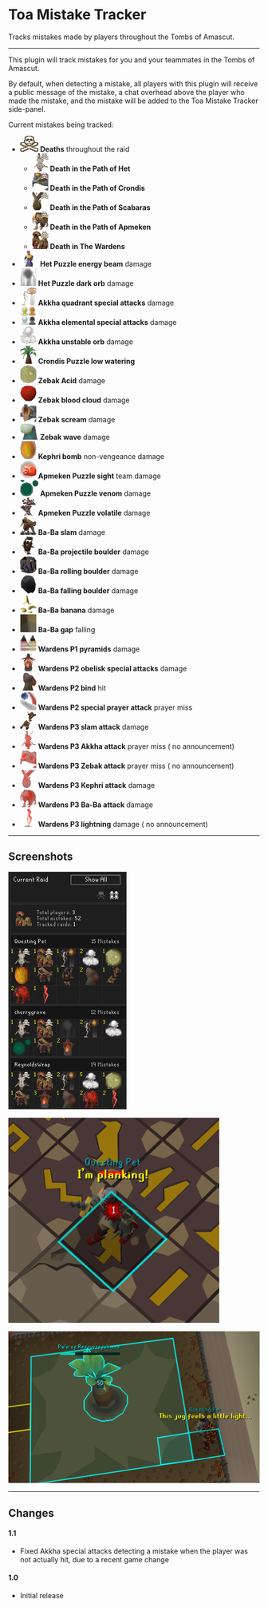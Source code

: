 # Toa Mistake Tracker

Tracks mistakes made by players throughout the Tombs of Amascut.


---
This plugin will track mistakes for you and your teammates in the Tombs of Amascut.

By default, when detecting a mistake, all players with this plugin will receive a public message of the mistake, a chat
overhead above the player who made the mistake, and the mistake will be added to the Toa Mistake Tracker side-panel.

Current mistakes being tracked:

* ![death](src/main/resources/com/toamistaketracker/death.png) **Deaths** throughout the raid
    * ![death-akkha](src/main/resources/com/toamistaketracker/death-akkha.png) **Death in the Path of Het**
    * ![death-zebak](src/main/resources/com/toamistaketracker/death-zebak.png) **Death in the Path of Crondis**
    * ![death-kephri](src/main/resources/com/toamistaketracker/death-kephri.png) **Death in the Path of Scabaras**
    * ![death-baba](src/main/resources/com/toamistaketracker/death-baba.png) **Death in the Path of Apmeken**
    * ![death-wardens](src/main/resources/com/toamistaketracker/death-wardens.png) **Death in The Wardens**
* ![het-light](src/main/resources/com/toamistaketracker/het-light.png) **Het Puzzle energy beam** damage
* ![het-dark-orb2](src/main/resources/com/toamistaketracker/het-dark-orb2.png) **Het Puzzle dark orb** damage
* ![akkha-quadrant3](src/main/resources/com/toamistaketracker/akkha-quadrant3.png) **Akkha quadrant special attacks**
  damage
* ![akkha-elemental2](src/main/resources/com/toamistaketracker/akkha-elemental2.png) **Akkha elemental special attacks**
  damage
* ![akkha-unstable-orb](src/main/resources/com/toamistaketracker/akkha-unstable-orb.png) **Akkha unstable orb** damage
* ![crondis-water](src/main/resources/com/toamistaketracker/crondis-water.png) **Crondis Puzzle low watering**
* ![zebak-acid](src/main/resources/com/toamistaketracker/zebak-acid.png) **Zebak Acid** damage
* ![zebak-blood-cloud](src/main/resources/com/toamistaketracker/zebak-blood-cloud.png) **Zebak blood cloud** damage
* ![zebak-scream](src/main/resources/com/toamistaketracker/zebak-scream.png) **Zebak scream** damage
* ![zebak-wave](src/main/resources/com/toamistaketracker/zebak-wave.png) **Zebak wave** damage
* ![kephri-bomb](src/main/resources/com/toamistaketracker/kephri-bomb.png) **Kephri bomb** non-vengeance damage
* ![apmeken-sight](src/main/resources/com/toamistaketracker/apmeken-sight.png) **Apmeken Puzzle sight** team damage
* ![apmeken-venom](src/main/resources/com/toamistaketracker/apmeken-venom.png) **Apmeken Puzzle venom** damage
* ![apmeken-volatile](src/main/resources/com/toamistaketracker/apmeken-volatile.png) **Apmeken Puzzle volatile** damage
* ![baba-slam](src/main/resources/com/toamistaketracker/baba-slam.png) **Ba-Ba slam** damage
* ![baba-projectile-boulder](src/main/resources/com/toamistaketracker/baba-projectile-boulder.png) **Ba-Ba projectile
  boulder** damage
* ![baba-rolling-boulder](src/main/resources/com/toamistaketracker/baba-rolling-boulder.png) **Ba-Ba rolling boulder**
  damage
* ![baba-falling-boulder](src/main/resources/com/toamistaketracker/baba-falling-boulder.png) **Ba-Ba falling boulder**
  damage
* ![baba-banana](src/main/resources/com/toamistaketracker/baba-banana.png) **Ba-Ba banana** damage
* ![baba-gap](src/main/resources/com/toamistaketracker/baba-gap.png) **Ba-Ba gap** falling
* ![wardens-pyramid](src/main/resources/com/toamistaketracker/wardens-pyramid.png) **Wardens P1 pyramids** damage
* ![wardens-obelisk](src/main/resources/com/toamistaketracker/wardens-obelisk.png) **Wardens P2 obelisk special
  attacks** damage
* ![wardens-bind](src/main/resources/com/toamistaketracker/wardens-bind.png) **Wardens P2 bind** hit
* ![wardens-special-prayer](src/main/resources/com/toamistaketracker/wardens-special-prayer.png) **Wardens P2 special
  prayer attack** prayer miss
* ![wardens-earthquake](src/main/resources/com/toamistaketracker/wardens-earthquake.png) **Wardens P3 slam attack**
  damage
* ![wardens-akkha](src/main/resources/com/toamistaketracker/wardens-akkha.png) **Wardens P3 Akkha attack** prayer miss (
  no announcement)
* ![wardens-zebak](src/main/resources/com/toamistaketracker/wardens-zebak.png) **Wardens P3 Zebak attack** prayer miss (
  no announcement)
* ![wardens-kephri](src/main/resources/com/toamistaketracker/wardens-kephri.png) **Wardens P3 Kephri attack** damage
* ![wardens-baba](src/main/resources/com/toamistaketracker/wardens-baba.png) **Wardens P3 Ba-Ba attack** damage
* ![wardens-lightning](src/main/resources/com/toamistaketracker/wardens-lightning.png) **Wardens P3 lightning** damage (
  no announcement)

---

## Screenshots

![panel-example](src/main/resources/com/toamistaketracker/panel-example.png)

![death-example](src/main/resources/com/toamistaketracker/death-example.png)

![crondis-example](src/main/resources/com/toamistaketracker/crondis-example.png)

---

## Changes

#### 1.1

* Fixed Akkha special attacks detecting a mistake when the player was not actually hit, due to a recent game change

#### 1.0

* Initial release